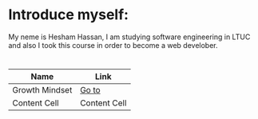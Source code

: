 # Introduce myself:
My neme is Hesham Hassan, I am studying software engineering in LTUC and also I took this course in order to become a web develober.
#
| Name  | Link |
| ------------- | ------------- |
| Growth Mindset  | [Go to](https://hesham-hassan9.github.io/reading-notes-Repo/GrowthMindset.md)  |
| Content Cell  | Content Cell  |

